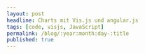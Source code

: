 ```yaml
---
layout: post
headline: Charts mit Vis.js und angular.js
tags: [code, visjs, JavaScript]
permalink: /blog/:year:month:day-:title
published: true
---
```



